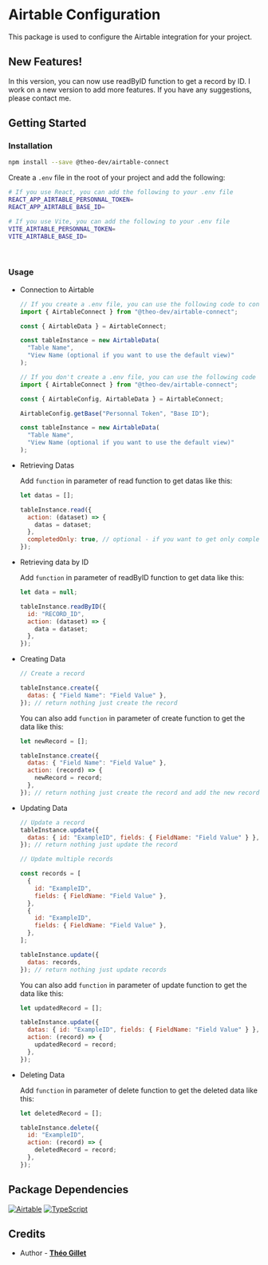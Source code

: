 # Airtable Configuration

This package is used to configure the Airtable integration for your project.

## New Features!

In this version, you can now use readByID function to get a record by ID. I work on a new version to add more features. If you have any suggestions, please contact me.

## Getting Started

### Installation

```bash
npm install --save @theo-dev/airtable-connect
```

Create a `.env` file in the root of your project and add the following:

```bash
# If you use React, you can add the following to your .env file
REACT_APP_AIRTABLE_PERSONNAL_TOKEN=
REACT_APP_AIRTABLE_BASE_ID=

# If you use Vite, you can add the following to your .env file
VITE_AIRTABLE_PERSONNAL_TOKEN=
VITE_AIRTABLE_BASE_ID=
```

&nbsp;

### Usage

- Connection to Airtable

  ```javascript
  // If you create a .env file, you can use the following code to connect to Airtable
  import { AirtableConnect } from "@theo-dev/airtable-connect";

  const { AirtableData } = AirtableConnect;

  const tableInstance = new AirtableData(
    "Table Name",
    "View Name (optional if you want to use the default view)"
  );
  ```

  ```javascript
  // If you don't create a .env file, you can use the following code to connect to Airtable
  import { AirtableConnect } from "@theo-dev/airtable-connect";

  const { AirtableConfig, AirtableData } = AirtableConnect;

  AirtableConfig.getBase("Personnal Token", "Base ID");

  const tableInstance = new AirtableData(
    "Table Name",
    "View Name (optional if you want to use the default view)"
  );
  ```

- Retrieving Datas

  Add `function` in parameter of read function to get datas like this:

  ```javascript
  let datas = [];

  tableInstance.read({
    action: (dataset) => {
      datas = dataset;
    },
    completedOnly: true, // optional - if you want to get only completed records
  });
  ```

- Retrieving data by ID

  Add `function` in parameter of readByID function to get data like this:

  ```javascript
  let data = null;

  tableInstance.readByID({
    id: "RECORD_ID",
    action: (dataset) => {
      data = dataset;
    },
  });
  ```

- Creating Data

  ```javascript
  // Create a record

  tableInstance.create({
    datas: { "Field Name": "Field Value" },
  }); // return nothing just create the record
  ```

  You can also add `function` in parameter of create function to get the data like this:

  ```javascript
  let newRecord = [];

  tableInstance.create({
    datas: { "Field Name": "Field Value" },
    action: (record) => {
      newRecord = record;
    },
  }); // return nothing just create the record and add the new record in newRecord variable
  ```

- Updating Data

  ```javascript
  // Update a record
  tableInstance.update({
    datas: { id: "ExampleID", fields: { FieldName: "Field Value" } },
  }); // return nothing just update the record

  // Update multiple records

  const records = [
    {
      id: "ExampleID",
      fields: { FieldName: "Field Value" },
    },
    {
      id: "ExampleID",
      fields: { FieldName: "Field Value" },
    },
  ];

  tableInstance.update({
    datas: records,
  }); // return nothing just update records
  ```

  You can also add `function` in parameter of update function to get the data like this:

  ```javascript
  let updatedRecord = [];

  tableInstance.update({
    datas: { id: "ExampleID", fields: { FieldName: "Field Value" } },
    action: (record) => {
      updatedRecord = record;
    },
  });
  ```

- Deleting Data

  Add `function` in parameter of delete function to get the deleted data like this:

  ```javascript
  let deletedRecord = [];

  tableInstance.delete({
    id: "ExampleID",
    action: (record) => {
      deletedRecord = record;
    },
  });
  ```

## Package Dependencies

[![Airtable](https://img.shields.io/badge/Airtable-18BFFF?style=for-the-badge&logo=Airtable&logoColor=white)](https://airtable.com/)
[![TypeScript](https://img.shields.io/badge/typescript-%23007ACC.svg?style=for-the-badge&logo=typescript&logoColor=white)](https://www.typescriptlang.org/)

## Credits

- Author - [**Théo Gillet**](https://portfolio.theogillet.fr/)
